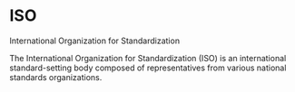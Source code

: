 # ISO


International Organization for Standardization

The International Organization for Standardization (ISO) is an
international standard-setting body composed of representatives from
various national standards organizations.


